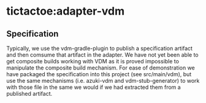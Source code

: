# tictactoe:adapter-vdm

## Specification

Typically, we use the vdm-gradle-plugin to publish a specification artifact and then comsume that artifact in the adapter.
We have not yet been able to get composite builds working with VDM as it is proved impossible to manipulate the composite build mechanism.
For ease of demonstration we have packaged the specification into this project (see src/main/vdm), but use the same mechanisms (i.e. azuki-vdm and vdm-stub-generator) to work with those file in the same we would if we had extracted them from a published artifact.
